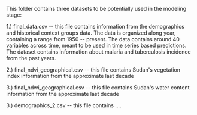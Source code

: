 This folder contains three datasets to be potentially used in the modeling stage:

1.) final_data.csv -- this file contains information from the demographics and historical context groups data.  The data is organized along year, containing a range from 1950 -- present. 
The data contains around 40 variables across time, meant to be used in time series based predictions.  The dataset contains information about malaria and tuberculosis incidence from the past years.

2.) final_ndvi_geographical.csv -- this file contains Sudan's vegetation index information from the approximate last decade

3.) final_ndwi_geographical.csv -- this file contains Sudan's water content information from the approximate last decade

3.) demographics_2.csv -- this file contains ....
